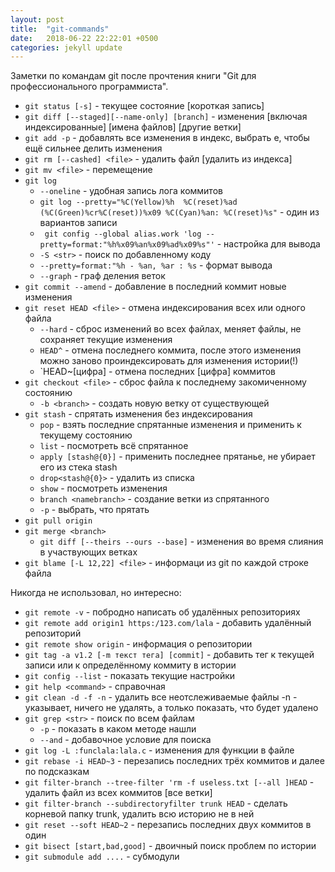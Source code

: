 ```yaml
---
layout: post
title:  "git-commands"
date:   2018-06-22 22:22:01 +0500
categories: jekyll update
---
```


Заметки по командам git после прочтения книги "Git для профессионального программиста".

* `git status [-s]` -  текущее состояние [короткая запись]
* `git diff [--staged][--name-only] [branch]` - изменения [включая индексированные] [имена файлов] [другие ветки]
* `git add -p` - добавлять все изменения в индекс, выбрать e, чтобы ещё сильнее делить изменения
* `git rm [--cashed] <file>` - удалить файл [удалить из индекса]
* `git mv <file>` - перемещение
* `git log`
    * `--oneline` - удобная запись лога коммитов
	* `git log --pretty="%C(Yellow)%h  %C(reset)%ad (%C(Green)%cr%C(reset))%x09 %C(Cyan)%an: %C(reset)%s"` - один из вариантов записи
	* ` git config --global alias.work 'log --pretty=format:"%h%x09%an%x09%ad%x09%s"'` - настройка для вывода
    * `-S <str>` - поиск по добавленному коду
    * `--pretty=format:"%h - %an, %ar : %s` - формат вывода
    * `--graph` - граф деления веток
* `git commit --amend` - добавление в последний коммит новые изменения
* `git reset HEAD <file>` - отмена индексирования всех или одного файла
    * `--hard` - сброс изменений во всех файлах, меняет файлы, не сохраняет текущие изменения
    * `HEAD^` - отмена последнего коммита, после этого изменения можно заново проиндексировать для изменения истории(!)
    * `HEAD~[цифра] - отмена последних [цифра] коммитов
* `git checkout <file>` - сброс файла к последнему закомиченному состоянию
    * `-b <branch>` - создать новую ветку от существующей
* `git stash` - спрятать изменения без индексирования
    * `pop` - взять последние спрятанные изменения и применить к текущему состоянию
    * `list` - посмотреть всё спрятанное
    * `apply [stash@{0}]` - применить последнее прятанье, не убирает его из стека stash
    * `drop<stash@{0}>` - удалить из списка
    * `show` - посмотреть изменения
    * `branch <namebranch>` - создание ветки из спрятанного
    * `-p` - выбрать, что прятать
* `git pull origin`
* `git merge <branch>`
    * `git diff [--theirs --ours --base]` - изменения во время слияния в участвующих ветках
* `git blame [-L 12,22] <file>` - информаци из git по каждой строке файла

Никогда не использовал, но интересно:
* `git remote -v` - побродно написать об удалённых репозиториях
* `git remote add origin1 https:/123.com/lala` - добавить удалённый репозиторий
* `git remote show origin` - информация о репозитории
* `git tag -a v1.2 [-m текст тега] [commit]` - добавить тег к текущей записи или к определённому коммиту в истории
* `git config --list` - показать текущие настройки
* `git help <command>` - справочная
* `git clean -d -f -n` - удалить все неотслеживаемые файлы
    -n - указывает, ничего не удалять, а только показать, что будет удалено
* `git grep <str>` - поиск по всем файлам
    * `-p` - показать в каком методе нашли
    * `--and` - добавочное условие для поиска
* `git log -L :funclala:lala.c` - изменения для функции в файле
* `git rebase -i HEAD~3` - перезапись последних трёх коммитов и далее по подсказкам
* `git filter-branch --tree-filter 'rm -f useless.txt [--all ]HEAD` - удалить файл из всех коммитов [все ветки]
* `git filter-branch --subdirectoryfilter trunk HEAD` - сделать корневой папку trunk, удалить всю историю не в ней
* `git reset --soft HEAD~2` - перезапись последних двух коммитов в один
* `git bisect [start,bad,good]` - двоичный поиск проблем по истории
* `git submodule add ....` - субмодули

<!-- :public: -->
